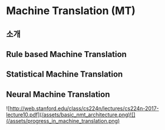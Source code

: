 # Machine Translation \(MT\)

## 소개

## Rule based Machine Translation

## Statistical Machine Translation

## Neural Machine Translation

![http://web.stanford.edu/class/cs224n/lectures/cs224n-2017-lecture10.pdf](/assets/basic_nmt_architecture.png)![](/assets/progress_in_machine_translation.png)

